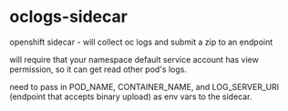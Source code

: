 # oclogs-sidecar
openshift sidecar - will collect oc logs and submit a zip to an endpoint

will require that your namespace default service account has view permission, so it can get read other pod's logs.  

need to pass in POD_NAME, CONTAINER_NAME, and LOG_SERVER_URI (endpoint that accepts binary upload) as env vars to the sidecar.
